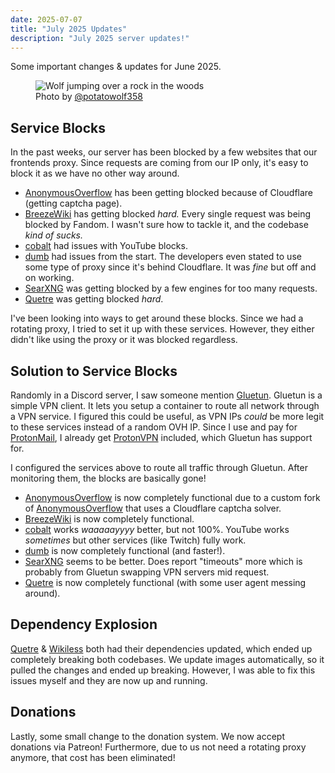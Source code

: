 ```yaml
---
date: 2025-07-07
title: "July 2025 Updates"
description: "July 2025 server updates!"
---
```

Some important changes & updates for June 2025.
<!-- more -->

<figure markdown="span">
  <img alt="Wolf jumping over a rock in the woods" src="{{ config.site_url }}assets/images/blog/19/1.jpg">
  <figcaption>Photo by <a href="https://x.com/potatowolf358/status/1942550745967903225/photo/1">@potatowolf358</a></figcaption>
</figure>

## Service Blocks
In the past weeks, our server has been blocked by a few websites that our frontends proxy. Since requests are coming from our IP only, it's easy to block it as we have no other way around.

* [AnonymousOverflow](https://overflow.canine.tools/) has been getting blocked because of Cloudflare (getting captcha page).
* [BreezeWiki](https://breeze.canine.tools/) has getting blocked *hard.* Every single request was being blocked by Fandom. I wasn't sure how to tackle it, and the codebase *kind of sucks.*
* [cobalt](https://cobalt.canine.tools/) had issues with YouTube blocks.
* [dumb](https://dumb.canine.tools/) had issues from the start. The developers even stated to use some type of proxy since it's behind Cloudflare. It was *fine* but off and on working.
* [SearXNG](https://search.canine.tools/) was getting blocked by a few engines for too many requests.
* [Quetre](https://quetre.canine.tools/) was getting blocked *hard*.

I've been looking into ways to get around these blocks. Since we had a rotating proxy, I tried to set it up with these services. However, they either didn't like using the proxy or it was blocked regardless.

## Solution to Service Blocks
Randomly in a Discord server, I saw someone mention [Gluetun](https://github.com/qdm12/gluetun). Gluetun is a simple VPN client. It lets you setup a container to route all network through a VPN service. I figured this could be useful, as VPN IPs *could* be more legit to these services instead of a random OVH IP. Since I use and pay for [ProtonMail](https://protonmail.com), I already get [ProtonVPN](https://protonvpn.com/) included, which Gluetun has support for.

I configured the services above to route all traffic through Gluetun. After monitoring them, the blocks are basically gone!

* [AnonymousOverflow](https://overflow.canine.tools/) is now completely functional due to a custom fork of [AnonymousOverflow](https://git.ngn.tf/ngn/anonymous_overflow) that uses a Cloudflare captcha solver.
* [BreezeWiki](https://breeze.canine.tools/) is now completely functional.
* [cobalt](https://cobalt.canine.tools/) works *waaaaayyyy* better, but not 100%. YouTube works *sometimes* but other services (like Twitch) fully work.
* [dumb](https://dumb.canine.tools/) is now completely functional (and faster!).
* [SearXNG](https://search.canine.tools/) seems to be better. Does report "timeouts" more which is probably from Gluetun swapping VPN servers mid request.
* [Quetre](https://quetre.canine.tools/) is now completely functional (with some user agent messing around).

## Dependency Explosion
[Quetre](https://quetre.canine.tools/) & [Wikiless](https://wikiless.canine.tools/) both had their dependencies updated, which ended up completely breaking both codebases. We update images automatically, so it pulled the changes and ended up breaking. However, I was able to fix this issues myself and they are now up and running.

## Donations
Lastly, some small change to the donation system. We now accept donations via Patreon! Furthermore, due to us not need a rotating proxy anymore, that cost has been eliminated!